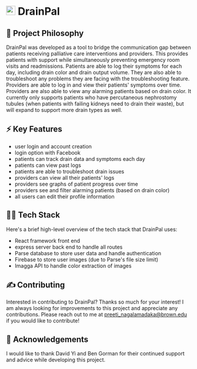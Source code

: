 # <img width="25" alt="Screen Shot 2022-08-09 at 11 51 03 AM" src="https://user-images.githubusercontent.com/77798750/183738338-2cec0138-cc2f-4a68-b8ee-b1ba1fad96b8.png"> DrainPal 



## 🧐 Project Philosophy
DrainPal was developed as a tool to bridge the communication gap between patients receiving palliative care interventions and providers. This provides patients with support while simultaneously preventing emergency room visits and readmissions. Patients are able to log their symptoms for each day, including drain color and drain output volume. They are also able to troubleshoot any problems they are facing with the troubleshooting feature. Providers are able to log in and view their patients' symptoms over time. Providers are also able to view any alarming patients based on drain color. It currently only supports patients who have percutaneous nephrostomy tubules (when patients with failing kidneys need to drain their waste), but will expand to support more drain types as well. 

## ⚡ Key Features
- user login and account creation
- login option with Facebook
- patients can track drain data and symptoms each day
- patients can view past logs
- patients are able to troubleshoot drain issues
- providers can view all their patients' logs
- providers see graphs of patient progress over time
- providers see and filter alarming patients (based on drain color)
- all users can edit their profile information

## 👨‍💻 Tech Stack

Here's a brief high-level overview of the tech stack that DrainPal uses:
- React framework front end
- express server back end to handle all routes
- Parse database to store user data and handle authentication
- Firebase to store user images (due to Parse's file size limit)
- Imagga API to handle color extraction of images

## ✍️ Contributing
Interested in contributing to DrainPal? Thanks so much for your interest! I am always looking for improvements to this project and appreciate any contributions. Please reach out to me at preeti_nagalamadaka@brown.edu if you would like to contribute!

## 🌟 Acknowledgements
I would like to thank David Yi and Ben Gorman for their continued support and advice while developing this project.
